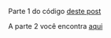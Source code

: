 
Parte 1 do código [deste post](https://sombriks.blogspot.com.br/2016/09/upload-de-arquivo-para-o-node-via.html)

A parte 2 você encontra [aqui](https://github.com/sombriks/blogpost-upload-angular-browserify-fngfileupload)
